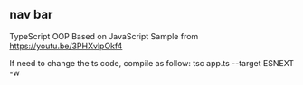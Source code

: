 ## nav bar
TypeScript OOP
Based on JavaScript Sample from https://youtu.be/3PHXvlpOkf4

If need to change the ts code, compile as follow:
tsc app.ts --target ESNEXT -w
